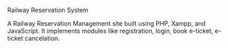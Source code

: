 Railway Reservation System

A Railway Reservation Management site built using PHP, Xampp, and JavaScript. It implements modules like registration, login, book e-ticket, e-ticket cancelation.
